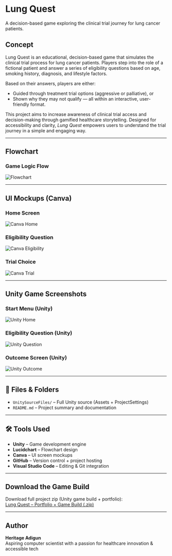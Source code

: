 # Lung Quest
A decision-based game exploring the clinical trial journey for lung cancer patients.

## Concept
Lung Quest is an educational, decision-based game that simulates the clinical trial process for lung cancer patients. Players step into the role of a fictional patient and answer a series of eligibility questions based on age, smoking history, diagnosis, and lifestyle factors.

Based on their answers, players are either:
- Guided through treatment trial options (aggressive or palliative), or
- Shown why they may not qualify — all within an interactive, user-friendly format.

This project aims to increase awareness of clinical trial access and decision-making through gamified healthcare storytelling. Designed for accessibility and clarity, *Lung Quest* empowers users to understand the trial journey in a simple and engaging way.

---

## Flowchart
### Game Logic Flow
![Flowchart](./LungQuest.png)

---

## UI Mockups (Canva)

### Home Screen
![Canva Home](./LungQuest_Home.png)

### Eligibility Question
![Canva Eligibility](./LungQuest_Eligibility.png)

### Trial Choice
![Canva Trial](./LungQuest_TreatmentChoice.png)

---

## Unity Game Screenshots

### Start Menu (Unity)
![Unity Home](./Unity_Home.png)

### Eligibility Question (Unity)
![Unity Question](./Unity_Question.png)

### Outcome Screen (Unity)
![Unity Outcome](./Unity_Outcome.png)

---

## 📂 Files & Folders

- `UnitySourceFiles/` – Full Unity source (Assets + ProjectSettings)
- `README.md` – Project summary and documentation

---

## 🛠 Tools Used

- **Unity** – Game development engine  
- **Lucidchart** – Flowchart design  
- **Canva** – UI screen mockups  
- **GitHub** – Version control + project hosting  
- **Visual Studio Code** – Editing & Git integration  

---

## Download the Game Build

Download full project zip (Unity game build + portfolio):  
[Lung Quest – Portfolio + Game Build (.zip)](https://drive.google.com/file/d/1L-dqqt3K3ADcafoNnitZ7G5OoLNXdd3S/view?usp=sharing)


---

## Author

**Heritage Adigun**  
Aspiring computer scientist with a passion for healthcare innovation & accessible tech
